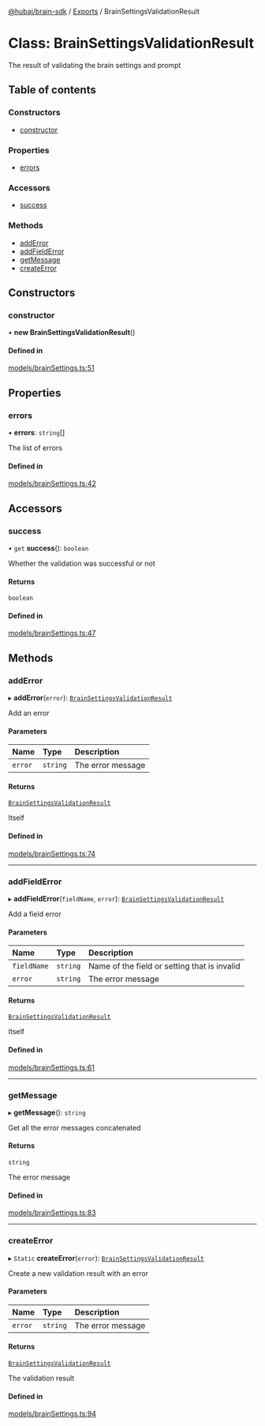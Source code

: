 [@hubai/brain-sdk](../README.md) / [Exports](../modules.md) / BrainSettingsValidationResult

# Class: BrainSettingsValidationResult

The result of validating the brain settings and prompt

## Table of contents

### Constructors

- [constructor](BrainSettingsValidationResult.md#constructor)

### Properties

- [errors](BrainSettingsValidationResult.md#errors)

### Accessors

- [success](BrainSettingsValidationResult.md#success)

### Methods

- [addError](BrainSettingsValidationResult.md#adderror)
- [addFieldError](BrainSettingsValidationResult.md#addfielderror)
- [getMessage](BrainSettingsValidationResult.md#getmessage)
- [createError](BrainSettingsValidationResult.md#createerror)

## Constructors

### constructor

• **new BrainSettingsValidationResult**()

#### Defined in

[models/brainSettings.ts:51](https://github.com/gethubai/brain-sdk/blob/eb59de1/src/models/brainSettings.ts#L51)

## Properties

### errors

• **errors**: `string`[]

The list of errors

#### Defined in

[models/brainSettings.ts:42](https://github.com/gethubai/brain-sdk/blob/eb59de1/src/models/brainSettings.ts#L42)

## Accessors

### success

• `get` **success**(): `boolean`

Whether the validation was successful or not

#### Returns

`boolean`

#### Defined in

[models/brainSettings.ts:47](https://github.com/gethubai/brain-sdk/blob/eb59de1/src/models/brainSettings.ts#L47)

## Methods

### addError

▸ **addError**(`error`): [`BrainSettingsValidationResult`](BrainSettingsValidationResult.md)

Add an error

#### Parameters

| Name | Type | Description |
| :------ | :------ | :------ |
| `error` | `string` | The error message |

#### Returns

[`BrainSettingsValidationResult`](BrainSettingsValidationResult.md)

Itself

#### Defined in

[models/brainSettings.ts:74](https://github.com/gethubai/brain-sdk/blob/eb59de1/src/models/brainSettings.ts#L74)

___

### addFieldError

▸ **addFieldError**(`fieldName`, `error`): [`BrainSettingsValidationResult`](BrainSettingsValidationResult.md)

Add a field error

#### Parameters

| Name | Type | Description |
| :------ | :------ | :------ |
| `fieldName` | `string` | Name of the field or setting that is invalid |
| `error` | `string` | The error message |

#### Returns

[`BrainSettingsValidationResult`](BrainSettingsValidationResult.md)

Itself

#### Defined in

[models/brainSettings.ts:61](https://github.com/gethubai/brain-sdk/blob/eb59de1/src/models/brainSettings.ts#L61)

___

### getMessage

▸ **getMessage**(): `string`

Get all the error messages concatenated

#### Returns

`string`

The error message

#### Defined in

[models/brainSettings.ts:83](https://github.com/gethubai/brain-sdk/blob/eb59de1/src/models/brainSettings.ts#L83)

___

### createError

▸ `Static` **createError**(`error`): [`BrainSettingsValidationResult`](BrainSettingsValidationResult.md)

Create a new validation result with an error

#### Parameters

| Name | Type | Description |
| :------ | :------ | :------ |
| `error` | `string` | The error message |

#### Returns

[`BrainSettingsValidationResult`](BrainSettingsValidationResult.md)

The validation result

#### Defined in

[models/brainSettings.ts:94](https://github.com/gethubai/brain-sdk/blob/eb59de1/src/models/brainSettings.ts#L94)
